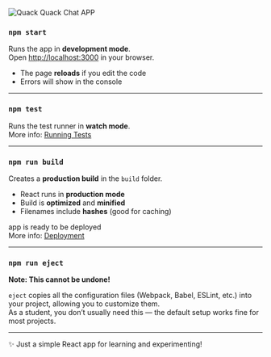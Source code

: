 ![Quack Quack Chat APP](https://github.com/Sawan111/Quack-Qauck-frontend/blob/main/public/favicon-64x64.png)

### `npm start`
Runs the app in **development mode**.  
Open [http://localhost:3000](http://localhost:3000) in your browser.  

- The page **reloads** if you edit the code  
- Errors will show in the console  

---

###  `npm test`
Runs the test runner in **watch mode**.  
More info: [Running Tests](https://facebook.github.io/create-react-app/docs/running-tests)

---

###  `npm run build`
Creates a **production build** in the `build` folder.  

- React runs in **production mode**  
- Build is **optimized** and **minified**  
- Filenames include **hashes** (good for caching)  

 app is ready to be deployed   
More info: [Deployment](https://facebook.github.io/create-react-app/docs/deployment)

---

###  `npm run eject`
**Note: This cannot be undone!**  

`eject` copies all the configuration files (Webpack, Babel, ESLint, etc.) into your project, allowing you to customize them.  
As a student, you don’t usually need this — the default setup works fine for most projects.  

---

✨ Just a simple React app for learning and experimenting!
